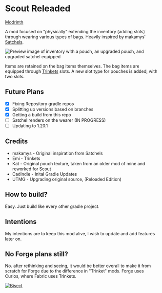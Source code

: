 # Scout Releaded
[Modrinth](https://modrinth.com/mod/scoutreloaded)

A mod focused on "physically" extending the inventory (adding slots) through wearing various types of bags. Heavily inspired by makamys' [Satchels](https://github.com/makamys/Satchels).

![Preview image of inventory with a pouch, an upgraded pouch, and upgraded satchel equipped](.assets/inventory_preview.png)

Items are retained on the bag items themselves. The bag items are equipped through [Trinkets](https://github.com/emilyploszaj/trinkets) slots. A new slot type for pouches is added, with two slots.

## Future Plans
- [x] Fixing Repository gradle repos
- [x] Splitting up versions based on branches
- [x] Getting a build from this repo
- [ ] Satchel renders on the wearer (IN PROGRESS)
- [ ] Updating to 1.20.1

## Credits
* makamys - Original inspiration from Satchels
* Emi - Trinkets
* Kat - Original pouch texture, taken from an older mod of mine and reworked for Scout
* CadIndie - Inital Gradle Updates
* UTMG - Upgrading original source, (Reloaded Edition)

## How to build?
Easy. Just build like every other gradle project.

## Intentions
My intentions are to keep this mod alive, I wish to update and add features later on.

## No Forge plans still?
No. after rethinking and seeing, it would be better overall to make it from scratch for Forge due to the difference in "Trinket" mods. Forge uses Curios, where Fabric uses Trinkets.


[![Bisect](https://cdn.modrinth.com/data/cached_images/9af1275fd26bf8a29cc2631f8cb0afbc66ee3547.png 'BH')](https://bisecthosting.com/cartriggerm)
